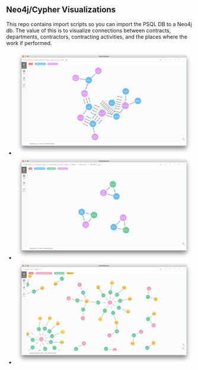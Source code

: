 
## Neo4j/Cypher Visualizations

This repo contains import scripts so you can import the PSQL DB to a Neo4j db.  The value of this is to visualize connections between contracts, departments, contractors, contracting activities, and the places where the work if performed. 

- ![You should see something like this](../readme-files/1.png "Logo Title Text 1")
- ![You should see something like this](../readme-files/2.png "Logo Title Text 1")
- ![You should see something like this](../readme-files/3.png "Logo Title Text 1")

